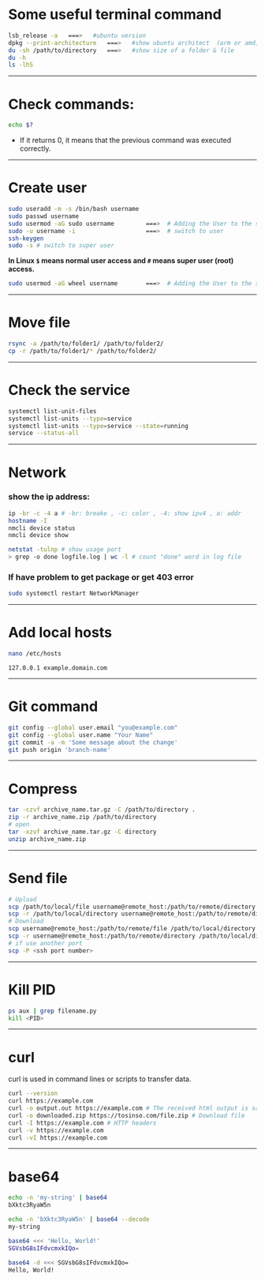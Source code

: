 # Some useful terminal command
```bash
lsb_release -a   ===>   #ubuntu version
dpkg --print-architecture   ===>   #show ubuntu architect  (arm or amd)
du -sh /path/to/directory   ===>   #show size of a folder & file
du -h
ls -lhS
```

---

# Check commands:
```bash
echo $?
```
* If it returns 0, it means that the previous command was executed correctly.

---

# Create user
```bash
sudo useradd -m -s /bin/bash username
sudo passwd username
sudo usermod -aG sudo username         ===>  # Adding the User to the sudo Group
sudo -u username -i                    ===>  # switch to user
ssh-keygen
sudo -s # switch to super user
```
**In Linux `$` means normal user access and `#` means super user (root) access.**
```bash
sudo usermod -aG wheel username        ===>  # Adding the User to the sudo Group
```

---

# Move file
```bash
rsync -a /path/to/folder1/ /path/to/folder2/
cp -r /path/to/folder1/* /path/to/folder2/
```

---

# Check the service
```bash
systemctl list-unit-files
systemctl list-units --type=service
systemctl list-units --type=service --state=running
service --status-all
```

---
# Network
### show the ip address:
```bash
ip -br -c -4 a # -br: breake , -c: color , -4: show ipv4 , a: addr
hostname -I
nmcli device status
nmcli device show
```
```bash
netstat -tulnp # show usage port
> grep -o done logfile.log | wc -l # count "done" word in log file
```
### If have problem to get package or get 403 error
```bash
sudo systemctl restart NetworkManager
```

---

# Add local hosts
```bash
nano /etc/hosts
```
```vim
127.0.0.1 example.domain.com
```

---

# Git command
```bash
git config --global user.email "you@example.com"
git config --global user.name "Your Name"  
git commit -a -m 'Some message about the change'
git push origin 'branch-name'
```

---

# Compress
```bash
tar -czvf archive_name.tar.gz -C /path/to/directory .
zip -r archive_name.zip /path/to/directory
# open
tar -xzvf archive_name.tar.gz -C directory
unzip archive_name.zip
```

---

# Send file
```bash
# Upload
scp /path/to/local/file username@remote_host:/path/to/remote/directory
scp -r /path/to/local/directory username@remote_host:/path/to/remote/directory
# Download 
scp username@remote_host:/path/to/remote/file /path/to/local/directory
scp -r username@remote_host:/path/to/remote/directory /path/to/local/directory
# if use another port
scp -P <ssh port number>
```

---

# Kill PID
```bash
ps aux | grep filename.py
kill <PID>
```

---

# curl
curl is used in command lines or scripts to transfer data.
```bash
curl --version
curl https://example.com
curl -o output.out https://example.com # The received html output is saved in output.out
curl -o downloaded.zip https://tosinso.com/file.zip # Download file
curl -I https://example.com # HTTP headers
curl -v https://example.com
curl -vI https://example.com
```

---

# base64
```bash
echo -n 'my-string' | base64
bXktc3RyaW5n

echo -n 'bXktc3RyaW5n' | base64 --decode
my-string

base64 <<< 'Hello, World!'
SGVsbG8sIFdvcmxkIQo=

base64 -d <<< SGVsbG8sIFdvcmxkIQo=
Hello, World!
```


